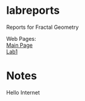 # labreports
Reports for Fractal Geometry

Web Pages: \
[Main Page](https://cchiltoncarr.github.io/labreports/) \
[Lab1](https://cchiltoncarr.github.io/labreports/Lab1.html)

# Notes

Hello Internet
